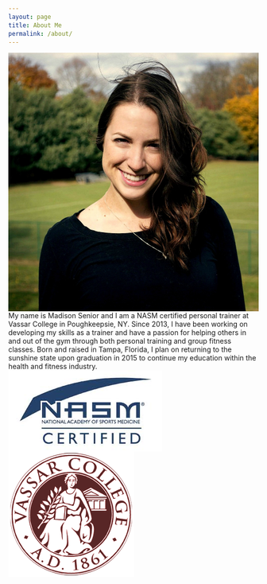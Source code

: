 ```yaml
---
layout: page
title: About Me
permalink: /about/
---
```


<div class="row">

  <div class="eight columns">
    <img alt="A photo of Madison" src="/i/madison_1.jpg" />
  </div>

  <div class="four columns">
    My name is Madison Senior and I am a NASM certified personal trainer at Vassar College in Poughkeepsie, NY. Since 2013, I have been working on developing my skills as a trainer and have a passion for helping others in and out of the gym through both personal training and group fitness classes. Born and raised in Tampa, Florida, I plan on returning to the sunshine state upon graduation in 2015 to continue my education within the health and fitness industry.
  </div>

</div>

<div class="row">

  <div class="six columns">
    <img alt="NASM Certified" src="/i/nasm_certified.jpg" />
  </div>

  <div class="six columns">
    <img alt="Vassar College Logo" src="/i/vassar_college_circle.jpg" />
  </div>

</div>
